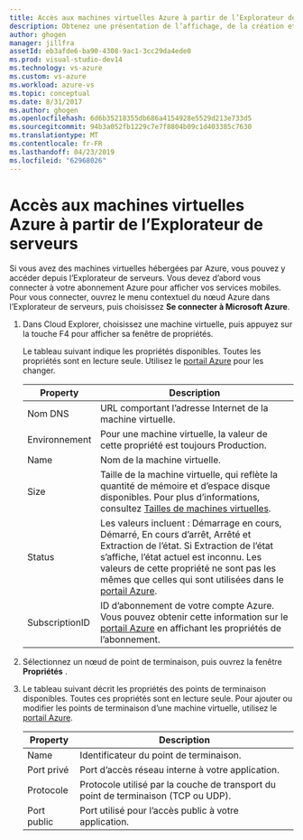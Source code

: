 ```yaml
---
title: Accès aux machines virtuelles Azure à partir de l’Explorateur de serveurs | Microsoft Docs
description: Obtenez une présentation de l’affichage, de la création et de la gestion des machines virtuelles Azure dans l’Explorateur de serveurs de Visual Studio.
author: ghogen
manager: jillfra
assetId: eb3afde6-ba90-4308-9ac1-3cc29da4ede0
ms.prod: visual-studio-dev14
ms.technology: vs-azure
ms.custom: vs-azure
ms.workload: azure-vs
ms.topic: conceptual
ms.date: 8/31/2017
ms.author: ghogen
ms.openlocfilehash: 6d6b35218355db686a4154928e5529d213e733d5
ms.sourcegitcommit: 94b3a052fb1229c7e7f8804b09c1d403385c7630
ms.translationtype: MT
ms.contentlocale: fr-FR
ms.lasthandoff: 04/23/2019
ms.locfileid: "62968026"
---
```

# <a name="accessing-azure-virtual-machines-from-server-explorer"></a>Accès aux machines virtuelles Azure à partir de l’Explorateur de serveurs

Si vous avez des machines virtuelles hébergées par Azure, vous pouvez y accéder depuis l’Explorateur de serveurs. Vous devez d’abord vous connecter à votre abonnement Azure pour afficher vos services mobiles. Pour vous connecter, ouvrez le menu contextuel du nœud Azure dans l’Explorateur de serveurs, puis choisissez **Se connecter à Microsoft Azure**.

1. Dans Cloud Explorer, choisissez une machine virtuelle, puis appuyez sur la touche F4 pour afficher sa fenêtre de propriétés.

    Le tableau suivant indique les propriétés disponibles. Toutes les propriétés sont en lecture seule. Utilisez le [portail Azure](http://go.microsoft.com/fwlink/p/?LinkID=525040) pour les changer.

   | Property | Description |
   | --- | --- |
   | Nom DNS |URL comportant l’adresse Internet de la machine virtuelle. |
   | Environnement |Pour une machine virtuelle, la valeur de cette propriété est toujours Production. |
   | Name |Nom de la machine virtuelle. |
   | Size |Taille de la machine virtuelle, qui reflète la quantité de mémoire et d’espace disque disponibles. Pour plus d’informations, consultez [Tailles de machines virtuelles](https://docs.microsoft.com/azure/cloud-services/cloud-services-sizes-specs). |
   | Status |Les valeurs incluent : Démarrage en cours, Démarré, En cours d’arrêt, Arrêté et Extraction de l’état. Si Extraction de l’état s’affiche, l’état actuel est inconnu. Les valeurs de cette propriété ne sont pas les mêmes que celles qui sont utilisées dans le [portail Azure](http://go.microsoft.com/fwlink/p/?LinkID=525040). |
   | SubscriptionID |ID d’abonnement de votre compte Azure. Vous pouvez obtenir cette information sur le [portail Azure](http://go.microsoft.com/fwlink/p/?LinkID=525040) en affichant les propriétés de l’abonnement. |
2. Sélectionnez un nœud de point de terminaison, puis ouvrez la fenêtre **Propriétés** .
3. Le tableau suivant décrit les propriétés des points de terminaison disponibles. Toutes ces propriétés sont en lecture seule. Pour ajouter ou modifier les points de terminaison d’une machine virtuelle, utilisez le [portail Azure](http://go.microsoft.com/fwlink/p/?LinkID=525040). 

   | Property | Description |
   | --- | --- |
   | Name |Identificateur du point de terminaison. |
   | Port privé |Port d’accès réseau interne à votre application. |
   | Protocole |Protocole utilisé par la couche de transport du point de terminaison (TCP ou UDP). |
   | Port public |Port utilisé pour l’accès public à votre application. |

